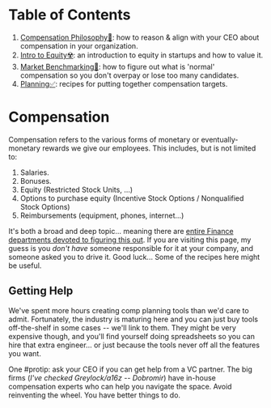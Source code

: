 # Table of Contents
1. [Compensation Philosophy🚫](philosophy.md): how to reason & align with your CEO about compensation in your organization.
1. [Intro to Equity☢️](equity.md): an introduction to equity in startups and how to value it.
1. [Market Benchmarking🚫](benchmarking.md): how to figure out what is 'normal' compensation so you don't overpay or lose too many candidates.
1. [Planning✅](planning.md): recipes for putting together compensation targets.

# Compensation
Compensation refers to the various forms of monetary or eventually-monetary rewards we give our employees. This includes, but is not limited to:

1. Salaries.
1. Bonuses.
1. Equity (Restricted Stock Units, ...)
1. Options to purchase equity (Incentive Stock Options / Nonqualified Stock Options)
1. Reimbursements (equipment, phones, internet...)

It's both a broad and deep topic... meaning there are [entire Finance departments devoted to figuring this out](https://www.linkedin.com/search/results/people/?keywords=compensation&origin=SWITCH_SEARCH_VERTICAL&sid=VHK). If you are visiting this page, my guess is you _don't have_ someone responsible for it at your company, and someone asked you to drive it. Good luck... Some of the recipes here might be useful.

## Getting Help
We've spent more hours creating comp planning tools than we'd care to admit. Fortunately, the industry is maturing here and you can just buy tools off-the-shelf in some cases -- we'll link to them. They might be very expensive though, and you'll find yourself doing spreadsheets so you can hire that extra engineer... or just because the tools never off all the features you want.

One #protip: ask your CEO if you can get help from a VC partner. The big firms (_I've checked Greylock/a16z -- Dobromir_) have in-house compensation experts who can help you navigate the space. Avoid reinventing the wheel. You have better things to do.